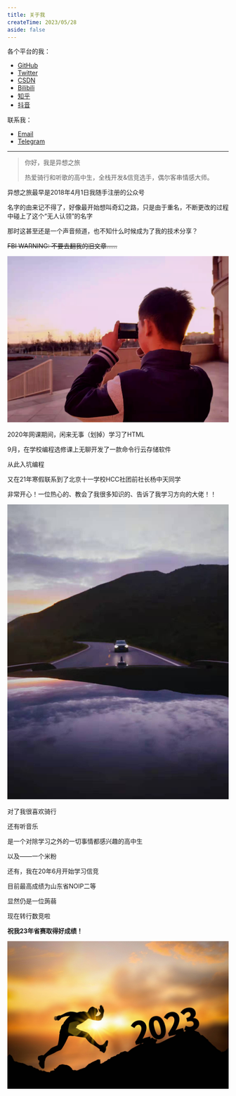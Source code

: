 ```yaml
---
title: 关于我
createTime: 2023/05/28
aside: false
---
```


各个平台的我：

- [GitHub](https://github.com/yxzlwz)
- [Twitter](https://twitter.com/yxzlwz)
- [CSDN](https://blog.csdn.net/weixin_44495599)
- [Bilibili](https://space.bilibili.com/442614776)
- [知乎](https://www.zhihu.com/people/yxzlwz)
- [抖音](https://v.douyin.com/i2mVRwqe/)

联系我：

- [Email](mailto:mail@yixiangzhilv.com)
- [Telegram](https://t.me/yxzlwz)

---

> 你好，我是异想之旅
>
> 热爱骑行和听歌的高中生，全栈开发&信竞选手，偶尔客串情感大师。

异想之旅最早是2018年4月1日我随手注册的公众号

名字的由来记不得了，好像最开始想叫奇幻之路，只是由于重名，不断更改的过程中碰上了这个“无人认领”的名字

那时这甚至还是一个声音频道，也不知什么时候成为了我的技术分享？

~~FBI WARNING: 不要去翻我的旧文章……~~

![1685705610785](../../images/a8278419b1c80c35cf3ca0962589693c.png)

2020年网课期间，闲来无事（划掉）学习了HTML

9月，在学校编程选修课上无聊开发了一款命令行云存储软件

从此入坑编程

又在21年寒假联系到了北京十一学校HCC社团前社长杨中天同学

非常开心！一位热心的、教会了我很多知识的、告诉了我学习方向的大佬！！

![1685705658945](../../images/b199df2d7c55cdac7e7a31d13a8bd4a0.jpg)

对了我很喜欢骑行

还有听音乐

是一个对除学习之外的一切事情都感兴趣的高中生

以及——一个米粉

还有，我在20年6月开始学习信竞

目前最高成绩为山东省NOIP二等

显然仍是一位蒟蒻

现在转行数竞啦

**祝我23年省赛取得好成绩！**

![1685705731122](../../images/0e417c9be12df5f37963a01a302416ab.jpg)

